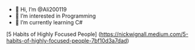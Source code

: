- 👋 Hi, I’m @Ali200119
- 👀 I’m interested in Programming
- 🌱 I’m currently learning C#

<!---
Ali200119/Ali200119 is a ✨ special ✨ repository because its `README.md` (this file) appears on your GitHub profile.
You can click the Preview link to take a look at your changes.
--->

[5 Habits of Highly Focused People] (https://nickwignall.medium.com/5-habits-of-highly-focused-people-7bf10d3a7dad)
